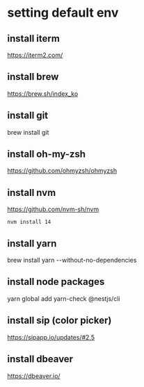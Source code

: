 # setting default env

## install iterm
https://iterm2.com/

## install brew
https://brew.sh/index_ko

## install git
brew install git

## install oh-my-zsh
https://github.com/ohmyzsh/ohmyzsh

## install nvm
https://github.com/nvm-sh/nvm
```
nvm install 14
```

## install yarn
brew install yarn --without-no-dependencies

## install node packages
yarn global add yarn-check @nestjs/cli

## install sip (color picker)
https://sipapp.io/updates/#2.5

## install dbeaver
https://dbeaver.io/

